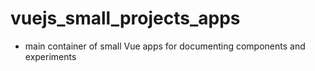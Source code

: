 # vuejs_small_projects_apps
- main container of small Vue apps for documenting components and experiments
